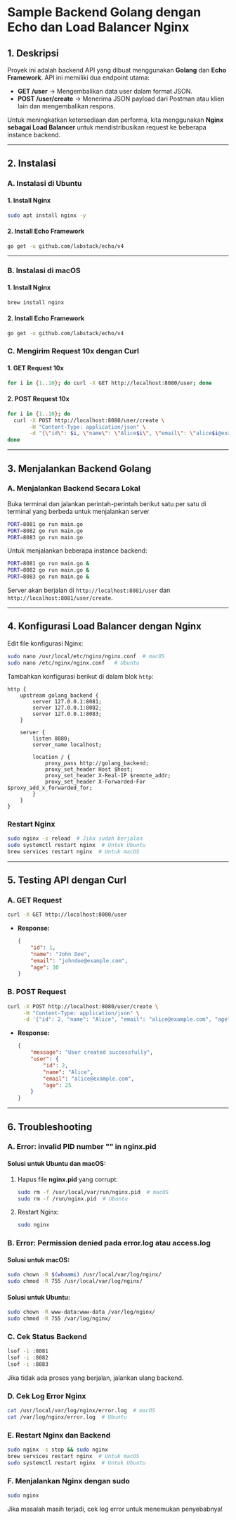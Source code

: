 # Sample Backend Golang dengan Echo dan Load Balancer Nginx

## 1. Deskripsi
Proyek ini adalah backend API yang dibuat menggunakan **Golang** dan **Echo Framework**. API ini memiliki dua endpoint utama:

- **GET /user** → Mengembalikan data user dalam format JSON.
- **POST /user/create** → Menerima JSON payload dari Postman atau klien lain dan mengembalikan respons.

Untuk meningkatkan ketersediaan dan performa, kita menggunakan **Nginx sebagai Load Balancer** untuk mendistribusikan request ke beberapa instance backend.

---

## 2. Instalasi

### **A. Instalasi di Ubuntu**

#### **1. Install Nginx**
```sh
sudo apt install nginx -y
```

#### **2. Install Echo Framework**
```sh
go get -u github.com/labstack/echo/v4
```

---

### **B. Instalasi di macOS**

#### **1. Install Nginx**
```sh
brew install nginx
```

#### **2. Install Echo Framework**
```sh
go get -u github.com/labstack/echo/v4
```

### **C. Mengirim Request 10x dengan Curl**

#### **1. GET Request 10x**
```sh
for i in {1..10}; do curl -X GET http://localhost:8080/user; done
```

#### **2. POST Request 10x**
```sh
for i in {1..10}; do
  curl -X POST http://localhost:8080/user/create \
       -H "Content-Type: application/json" \
       -d "{\"id\": $i, \"name\": \"Alice$i\", \"email\": \"alice$i@example.com\", \"age\": 25}"
done
```
---

## 3. Menjalankan Backend Golang

### **A. Menjalankan Backend Secara Lokal**

Buka terminal dan jalankan perintah-perintah berikut satu per satu di terminal yang berbeda untuk menjalankan server

```sh
PORT=8081 go run main.go
PORT=8082 go run main.go
PORT=8083 go run main.go
```

Untuk menjalankan beberapa instance backend:

```sh
PORT=8081 go run main.go &
PORT=8082 go run main.go &
PORT=8083 go run main.go &
```

Server akan berjalan di `http://localhost:8081/user` dan `http://localhost:8081/user/create`.

---

## 4. Konfigurasi Load Balancer dengan Nginx

Edit file konfigurasi Nginx:

```sh
sudo nano /usr/local/etc/nginx/nginx.conf  # macOS
sudo nano /etc/nginx/nginx.conf   # Ubuntu
```

Tambahkan konfigurasi berikut di dalam blok `http`:

```nginx
http {
    upstream golang_backend {
        server 127.0.0.1:8081;
        server 127.0.0.1:8082;
        server 127.0.0.1:8083;
    }

    server {
        listen 8080;
        server_name localhost;

        location / {
            proxy_pass http://golang_backend;
            proxy_set_header Host $host;
            proxy_set_header X-Real-IP $remote_addr;
            proxy_set_header X-Forwarded-For $proxy_add_x_forwarded_for;
        }
    }
}
```

### **Restart Nginx**
```sh
sudo nginx -s reload  # Jika sudah berjalan
sudo systemctl restart nginx  # Untuk Ubuntu
brew services restart nginx  # Untuk macOS
```

---

## 5. Testing API dengan Curl

### **A. GET Request**
```sh
curl -X GET http://localhost:8080/user
```
- **Response:**
  ```json
  {
      "id": 1,
      "name": "John Doe",
      "email": "johndoe@example.com",
      "age": 30
  }
  ```

### **B. POST Request**
```sh
curl -X POST http://localhost:8080/user/create \
     -H "Content-Type: application/json" \
     -d '{"id": 2, "name": "Alice", "email": "alice@example.com", "age": 25}'
```
- **Response:**
  ```json
  {
      "message": "User created successfully",
      "user": {
          "id": 2,
          "name": "Alice",
          "email": "alice@example.com",
          "age": 25
      }
  }
  ```

---

## 6. Troubleshooting

### **A. Error: invalid PID number "" in nginx.pid**
#### **Solusi untuk Ubuntu dan macOS:**
1. Hapus file **nginx.pid** yang corrupt:
    ```sh
    sudo rm -f /usr/local/var/run/nginx.pid  # macOS
    sudo rm -f /run/nginx.pid  # Ubuntu
    ```
2. Restart Nginx:
    ```sh
    sudo nginx
    ```

### **B. Error: Permission denied pada error.log atau access.log**
#### **Solusi untuk macOS:**
```sh
sudo chown -R $(whoami) /usr/local/var/log/nginx/
sudo chmod -R 755 /usr/local/var/log/nginx/
```
#### **Solusi untuk Ubuntu:**
```sh
sudo chown -R www-data:www-data /var/log/nginx/
sudo chmod -R 755 /var/log/nginx/
```

### **C. Cek Status Backend**
```sh
lsof -i :8081
lsof -i :8082
lsof -i :8083
```
Jika tidak ada proses yang berjalan, jalankan ulang backend.

### **D. Cek Log Error Nginx**
```sh
cat /usr/local/var/log/nginx/error.log  # macOS
cat /var/log/nginx/error.log  # Ubuntu
```

### **E. Restart Nginx dan Backend**
```sh
sudo nginx -s stop && sudo nginx
brew services restart nginx  # Untuk macOS
sudo systemctl restart nginx  # Untuk Ubuntu
```

### **F. Menjalankan Nginx dengan sudo**
```sh
sudo nginx
```

Jika masalah masih terjadi, cek log error untuk menemukan penyebabnya!


